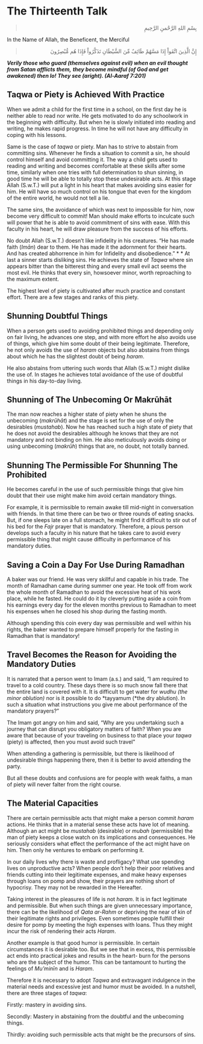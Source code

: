 The Thirteenth Talk
===================

<blockquote dir="rtl">
  <p>
بِسْمِ اللهِ الرَّحْمنِ الرَّحِيمِ
  </p>
</blockquote>

In the Name of Allah, the Beneficent, the Merciful

<blockquote dir="rtl">
  <p>
إِنَّ الَّذِينَ اتَّقَواْ إِذَا مَسَّهُمْ طَائِفٌ مِّنَ الشَّيْطَانِ
تَذَكَّرُواْ فَإِذَا هُم مُّبْصِرُونَ
  </p>
</blockquote>

***Verily those who guard (themselves against evil) when an evil thought
from Satan afflicts them,*** ***they become mindful (of God and get
awakened) then lo! They see (aright). (Al-Aaraf 7:201)***

Taqwa or Piety is Achieved With Practice
----------------------------------------


When we admit a child for the first time in a school, on the first day
he is neither able to read nor write. He gets motivated to do any
schoolwork in the beginning with difficulty. But when he is slowly
initiated into reading and writing, he makes rapid progress. In time he
will not have any difficulty in coping with his lessons.

Same is the case of *taqwa* or piety. Man has to strive to abstain from
committing sins. Whenever he finds a situation to commit a sin, he
should control himself and avoid committing it. The way a child gets
used to reading and writing and becomes comfortable at these skills
after some time, similarly when one tries with full determination to
shun sinning, in good time he will be able to totally stop these
undesirable acts. At this stage Allah (S.w.T.) will put a light in his
heart that makes avoiding sins easier for him. He will have so much
control on his tongue that even for the kingdom of the entire world, he
would not tell a lie.

The same sins, the avoidance of which was next to impossible for him,
now become very difficult to commit! Man should make efforts to
inculcate such will power that he is able to avoid commitment of sins
with ease. With this faculty in his heart, he will draw pleasure from
the success of his efforts.

No doubt Allah (S.w.T.) doesn’t like infidelity in his creatures. “He
has made faith (*Imān*) dear to them. He has made it the adornment for
their hearts. And has created abhorrence in him for Infidelity and
disobedience.”
* *
At last a sinner starts disliking sins. He achieves the state of
*Taqwa* where sin appears bitter than the bitterest thing and every
small evil act seems the most evil. He thinks that every sin, howsoever
minor, worth reproaching to the maximum extent.

The highest level of piety is cultivated after much practice and
constant effort. There are a few stages and ranks of this piety.


Shunning Doubtful Things
------------------------

When a person gets used to avoiding prohibited things and depending only
on fair living, he advances one step, and with more effort he also
avoids use of things, which give him some doubt of their being
legitimate. Therefore, he not only avoids the use of *haram* objects but
also abstains from things about which he has the slightest doubt of
being *haram*.

He also abstains from uttering such words that Allah (S.w.T.) might
dislike the use of. In stages he achieves total avoidance of the use of
doubtful things in his day-to-day living.


Shunning of The Unbecoming Or Makrūhāt
--------------------------------------

The man now reaches a higher state of piety when he shuns the unbecoming
(*makrūhāt*) and the stage is set for the use of only the desirables
(*mustahab*). Now he has reached such a high state of piety that he does
not avoid the desirables although he knows that they are not mandatory
and not binding on him. He also meticulously avoids doing or using
unbecoming (*makrūh*) things that are, no doubt, not totally banned.


Shunning The Permissible For Shunning The Prohibited
----------------------------------------------------

He becomes careful in the use of such permissible things that give him
doubt that their use might make him avoid certain mandatory things.

For example, it is permissible to remain awake till mid-night in
conversation with friends. In that time there can be two or three rounds
of eating snacks. But, if one sleeps late on a full stomach, he might
find it difficult to stir out of his bed for the *Fajr* prayer that is
mandatory. Therefore, a pious person develops such a faculty in his
nature that he takes care to avoid every permissible thing that might
cause difficulty in performance of his mandatory duties.

Saving a Coin a Day For Use During Ramadhan
-------------------------------------------

A baker was our friend. He was very skillful and capable in his trade.
The month of Ramadhan came during summer one year. He took off from work
the whole month of Ramadhan to avoid the excessive heat of his work
place, while he fasted. He could do it by cleverly putting aside a coin
from his earnings every day for the eleven months previous to Ramadhan
to meet his expenses when he closed his shop during the fasting month.

Although spending this coin every day was permissible and well within
his rights, the baker wanted to prepare himself properly for the fasting
in Ramadhan that is mandatory!


Travel Becomes the Reason for Avoiding the Mandatory Duties
-----------------------------------------------------------

It is narrated that a person went to Imam (a.s.) and said, “I am
required to travel to a cold country. These days there is so much snow
fall there that the entire land is covered with it. It is difficult to
get water for *wudhu (*the minor ablution*)* nor is it possible to do
*tayyamum (*the dry ablution). In such a situation what instructions you
give me about performance of the mandatory prayers?”

The Imam got angry on him and said, “Why are you undertaking such a
journey that can disrupt you obligatory matters of faith? When you are
aware that because of your traveling on business to that place your
*taqwa* (piety) is affected, then you must avoid such travel”

When attending a gathering is permissible, but there is likelihood of
undesirable things happening there, then it is better to avoid attending
the party.

But all these doubts and confusions are for people with weak faiths, a
man of piety will never falter from the right course.

The Material Capacities
-----------------------

There are certain permissible acts that might make a person commit
*haram* actions. He thinks that in a material sense these acts have lot
of meaning. Although an act might be *mustahab* (desirable) or *mubah*
(permissible) the man of piety keeps a close watch on its implications
and consequences. He seriously considers what effect the performance of
the act might have on him. Then only he ventures to embark on performing
it.

In our daily lives why there is waste and profligacy? What use spending
lives on unproductive acts? When people don’t help their poor relatives
and friends cutting into their legitimate expenses, and make heavy
expenses through loans on pomp and show, their prayers are nothing short
of hypocrisy. They may not be rewarded in the Hereafter.

Taking interest in the pleasures of life is not *haram*. It is in fact
legitimate and permissible. But when such things are given unnecessary
importance, there can be the likelihood of *Qata ar-Rahm* or depriving
the near of kin of their legitimate rights and privileges. Even
sometimes people fulfill their desire for pomp by meeting the high
expenses with loans. Thus they might incur the risk of rendering their
acts *Haram*.

Another example is that good humor is permissible. In certain
circumstances it is desirable too. But we see that in excess, this
permissible act ends into practical jokes and results in the heart- burn
for the persons who are the subject of the humor. This can be tantamount
to hurting the feelings of *Mu’minīn* and is *Haram*.

Therefore it is necessary to adopt *Taqwa* and extravagant indulgence
in the material needs and excessive jest and humor must be avoided.
In a nutshell, there are three stages of *taqwa*:

Firstly: mastery in avoiding sins.

Secondly: Mastery in abstaining from the doubtful and the unbecoming
things.

Thirdly: avoiding such permissible acts that might be the precursors of
sins.


